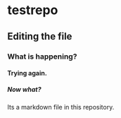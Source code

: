 # testrepo

## Editing the file

### What is happening?

#### Trying again.

##### Now what?

Its a markdown file in this repository.
